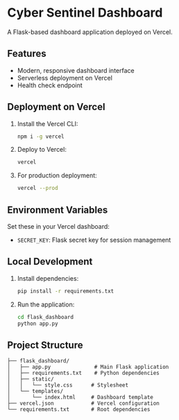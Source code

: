 # Cyber Sentinel Dashboard

A Flask-based dashboard application deployed on Vercel.

## Features

- Modern, responsive dashboard interface
- Serverless deployment on Vercel
- Health check endpoint

## Deployment on Vercel

1. Install the Vercel CLI:
   ```bash
   npm i -g vercel
   ```

2. Deploy to Vercel:
   ```bash
   vercel
   ```

3. For production deployment:
   ```bash
   vercel --prod
   ```

## Environment Variables

Set these in your Vercel dashboard:
- `SECRET_KEY`: Flask secret key for session management

## Local Development

1. Install dependencies:
   ```bash
   pip install -r requirements.txt
   ```

2. Run the application:
   ```bash
   cd flask_dashboard
   python app.py
   ```

## Project Structure

```
├── flask_dashboard/
│   ├── app.py              # Main Flask application
│   ├── requirements.txt    # Python dependencies
│   ├── static/
│   │   └── style.css      # Stylesheet
│   └── templates/
│       └── index.html     # Dashboard template
├── vercel.json            # Vercel configuration
└── requirements.txt       # Root dependencies
```
